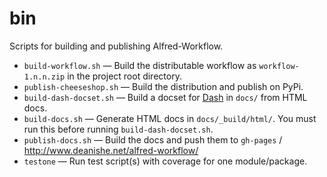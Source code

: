 
bin
===

Scripts for building and publishing Alfred-Workflow.

- `build-workflow.sh` — Build the distributable workflow as `workflow-1.n.n.zip` in the project root directory.
- `publish-cheeseshop.sh` — Build the distribution and publish on PyPi.
- `build-dash-docset.sh` — Build a docset for [Dash][dash] in `docs/` from HTML docs.
- `build-docs.sh` — Generate HTML docs in `docs/_build/html/`. You must run this before running `build-dash-docset.sh`.
- `publish-docs.sh` — Build the docs and push them to `gh-pages` / http://www.deanishe.net/alfred-workflow/
- `testone` — Run test script(s) with coverage for one module/package.

[dash]: https://kapeli.com/dash
